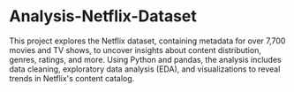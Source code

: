 # Analysis-Netflix-Dataset
This project explores the Netflix dataset, containing metadata for over 7,700 movies and TV shows, to uncover insights about content distribution, genres, ratings, and more. Using Python and pandas, the analysis includes data cleaning, exploratory data analysis (EDA), and visualizations to reveal trends in Netflix's content catalog.
